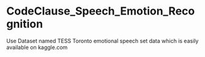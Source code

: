 # CodeClause_Speech_Emotion_Recognition
Use Dataset named TESS Toronto emotional speech set data which is easily available on kaggle.com
